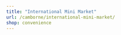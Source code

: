 ```yaml
---
title: "International Mini Market"
url: /camborne/international-mini-market/
shop: convenience
---
```

